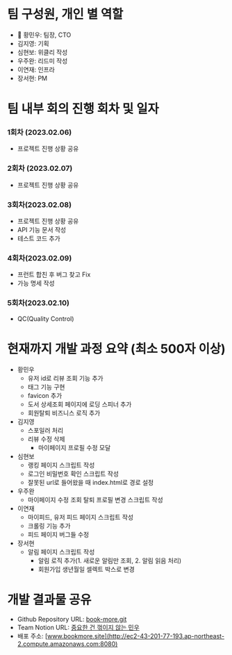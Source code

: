 # 팀 구성원, 개인 별 역할
- 👑 황민우: 팀장, CTO
- 김지영: 기획
- 심현보: 위클리 작성
- 우주완: 리드미 작성
- 이연재: 인프라
- 장서현: PM


# 팀 내부 회의 진행 회차 및 일자
### 1회차 (2023.02.06)  
- 프로젝트 진행 상황 공유

### 2회차 (2023.02.07)
- 프로젝트 진행 상황 공유

### 3회차(2023.02.08)
- 프로젝트 진행 상황 공유
- API 기능 문서 작성
- 테스트 코드 추가

### 4회차(2023.02.09)
- 프런트 합친 후 버그 찾고 Fix
- 가능 명세 작성

### 5회차(2023.02.10)
- QC(Quality Control)


# 현재까지 개발 과정 요약 (최소 500자 이상)
- 황민우
   - 유저 id로 리뷰 조회 기능 추가
   - 태그 기능 구현
   - favicon 추가
   - 도서 상세조회 페이지에 로딩 스피너 추가
   - 회원탈퇴 비즈니스 로직 추가
- 김지영
	 - 스포일러 처리
   - 리뷰 수정 삭제
	 - 마이페이지 프로필 수정 모달
- 심현보
	- 랭킹 페이지 스크립트 작성
	- 로그인 비밀번호 확인 스크립트 작성
	- 잘못된 url로 들어왔을 때 index.html로 경로 설정
- 우주완
	- 마이페이지 수정 조회 탈퇴 프로필 변경 스크립트 작성
- 이연재
  - 마이피드, 유저 피드 페이지 스크립트 작성
  - 크롤링 기능 추가
  - 피드 페이지 버그들 수정
- 장서현
   - 알림 페이지 스크립트 작성
	 - 알림 로직 추가(1. 새로운 알림만 조회, 2. 알림 읽음 처리)
	 - 회원가입 생년월일 셀렉트 박스로 변경


# 개발 결과물 공유
- Github Repository URL: [book-more.git](https://github.com/likelion-backend-2nd-project-team11/book-more)
- Team Notion URL: [중요한 건 꺾이지 않는 민우](https://menu-hwang.notion.site/20389849506f486f8e59acd448848e32)
- 배포 주소: [www.bookmore.site](http://ec2-43-201-77-193.ap-northeast-2.compute.amazonaws.com:8080)
